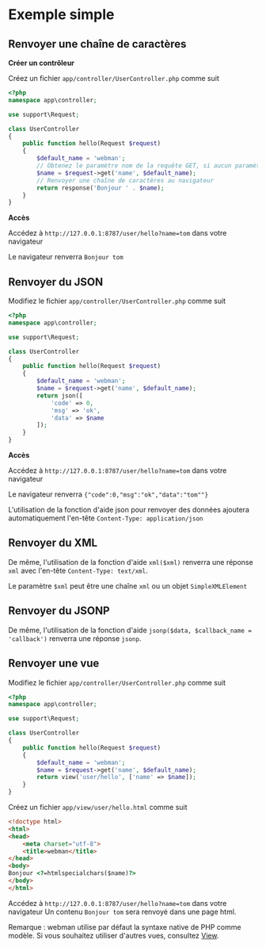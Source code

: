 # Exemple simple

## Renvoyer une chaîne de caractères
**Créer un contrôleur**

Créez un fichier `app/controller/UserController.php` comme suit

```php
<?php
namespace app\controller;

use support\Request;

class UserController
{
    public function hello(Request $request)
    {
        $default_name = 'webman';
        // Obtenez le paramètre nom de la requête GET, si aucun paramètre nom n'est passé, retournez $default_name
        $name = $request->get('name', $default_name);
        // Renvoyer une chaîne de caractères au navigateur
        return response('Bonjour ' . $name);
    }
}
```

**Accès**

Accédez à `http://127.0.0.1:8787/user/hello?name=tom` dans votre navigateur

Le navigateur renverra `Bonjour tom`

## Renvoyer du JSON
Modifiez le fichier `app/controller/UserController.php` comme suit

```php
<?php
namespace app\controller;

use support\Request;

class UserController
{
    public function hello(Request $request)
    {
        $default_name = 'webman';
        $name = $request->get('name', $default_name);
        return json([
            'code' => 0,
            'msg' => 'ok',
            'data' => $name
        ]);
    }
}
```

**Accès**

Accédez à `http://127.0.0.1:8787/user/hello?name=tom` dans votre navigateur

Le navigateur renverra `{"code":0,"msg":"ok","data":"tom""}`

L'utilisation de la fonction d'aide json pour renvoyer des données ajoutera automatiquement l'en-tête `Content-Type: application/json`

## Renvoyer du XML
De même, l'utilisation de la fonction d'aide `xml($xml)` renverra une réponse `xml` avec l'en-tête `Content-Type: text/xml`.

Le paramètre `$xml` peut être une chaîne `xml` ou un objet `SimpleXMLElement`

## Renvoyer du JSONP
De même, l'utilisation de la fonction d'aide `jsonp($data, $callback_name = 'callback')` renverra une réponse `jsonp`.

## Renvoyer une vue
Modifiez le fichier `app/controller/UserController.php` comme suit

```php
<?php
namespace app\controller;

use support\Request;

class UserController
{
    public function hello(Request $request)
    {
        $default_name = 'webman';
        $name = $request->get('name', $default_name);
        return view('user/hello', ['name' => $name]);
    }
}
```

Créez un fichier `app/view/user/hello.html` comme suit

```html
<!doctype html>
<html>
<head>
    <meta charset="utf-8">
    <title>webman</title>
</head>
<body>
Bonjour <?=htmlspecialchars($name)?>
</body>
</html>
```

Accédez à `http://127.0.0.1:8787/user/hello?name=tom` dans votre navigateur
Un contenu `Bonjour tom` sera renvoyé dans une page html.

Remarque : webman utilise par défaut la syntaxe native de PHP comme modèle. Si vous souhaitez utiliser d'autres vues, consultez [View](view.md).
